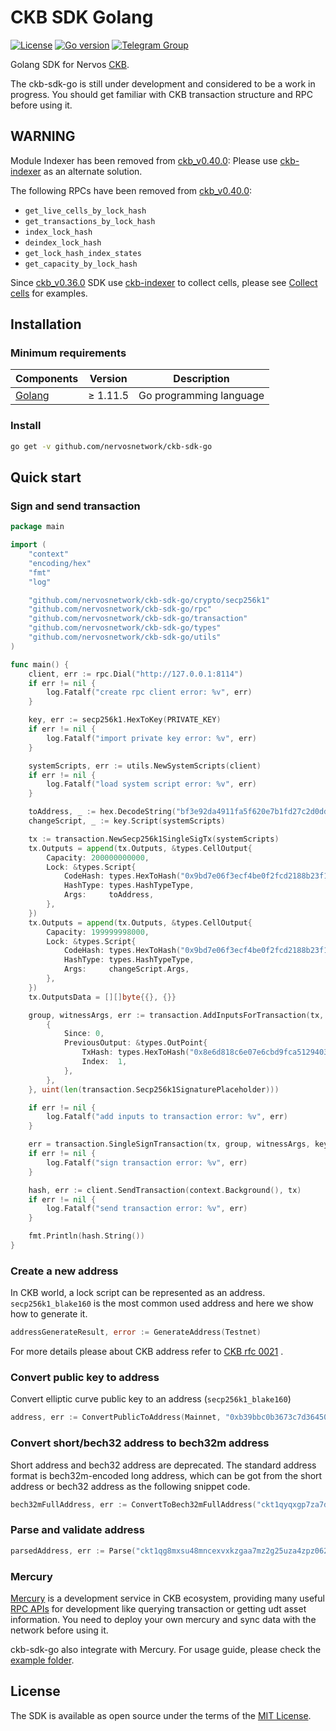 # CKB SDK Golang

[![License](https://img.shields.io/badge/license-MIT-green)](https://github.com/nervosnetwork/ckb-sdk-go/blob/master/LICENSE)
[![Go version](https://img.shields.io/badge/go-1.11.5-blue.svg)](https://github.com/moovweb/gvm)
[![Telegram Group](https://cdn.rawgit.com/Patrolavia/telegram-badge/8fe3382b/chat.svg)](https://t.me/nervos_ckb_dev)

Golang SDK for Nervos [CKB](https://github.com/nervosnetwork/ckb).

The ckb-sdk-go is still under development and considered to be a work in progress. You should get familiar with CKB transaction
structure and RPC before using it.

## WARNING

Module Indexer has been removed from [ckb_v0.40.0](https://github.com/nervosnetwork/ckb/releases/tag/v0.40.0): Please
use [ckb-indexer](https://github.com/nervosnetwork/ckb-indexer) as an alternate solution.

The following RPCs have been removed from [ckb_v0.40.0](https://github.com/nervosnetwork/ckb/releases/tag/v0.40.0):

* `get_live_cells_by_lock_hash`
* `get_transactions_by_lock_hash`
* `index_lock_hash`
* `deindex_lock_hash`
* `get_lock_hash_index_states`
* `get_capacity_by_lock_hash`

Since [ckb_v0.36.0](https://github.com/nervosnetwork/ckb/releases/tag/v0.36.0) SDK
use [ckb-indexer](https://github.com/nervosnetwork/ckb-indexer) to collect cells, please
see [Collect cells](#5-collect-cells) for examples.

## Installation

### Minimum requirements

| Components | Version | Description |
|----------|-------------|-------------|
| [Golang](https://golang.org) | &ge; 1.11.5 | Go programming language |

### Install

```bash
go get -v github.com/nervosnetwork/ckb-sdk-go
```

## Quick start

### Sign and send transaction

```go
package main

import (
	"context"
	"encoding/hex"
	"fmt"
	"log"

	"github.com/nervosnetwork/ckb-sdk-go/crypto/secp256k1"
	"github.com/nervosnetwork/ckb-sdk-go/rpc"
	"github.com/nervosnetwork/ckb-sdk-go/transaction"
	"github.com/nervosnetwork/ckb-sdk-go/types"
	"github.com/nervosnetwork/ckb-sdk-go/utils"
)

func main() {
	client, err := rpc.Dial("http://127.0.0.1:8114")
	if err != nil {
		log.Fatalf("create rpc client error: %v", err)
	}

	key, err := secp256k1.HexToKey(PRIVATE_KEY)
	if err != nil {
		log.Fatalf("import private key error: %v", err)
	}

	systemScripts, err := utils.NewSystemScripts(client)
	if err != nil {
		log.Fatalf("load system script error: %v", err)
	}

	toAddress, _ := hex.DecodeString("bf3e92da4911fa5f620e7b1fd27c2d0ddd0de744")
	changeScript, _ := key.Script(systemScripts)

	tx := transaction.NewSecp256k1SingleSigTx(systemScripts)
	tx.Outputs = append(tx.Outputs, &types.CellOutput{
		Capacity: 200000000000,
		Lock: &types.Script{
			CodeHash: types.HexToHash("0x9bd7e06f3ecf4be0f2fcd2188b23f1b9fcc88e5d4b65a8637b17723bbda3cce8"),
			HashType: types.HashTypeType,
			Args:     toAddress,
		},
	})
	tx.Outputs = append(tx.Outputs, &types.CellOutput{
		Capacity: 199999998000,
		Lock: &types.Script{
			CodeHash: types.HexToHash("0x9bd7e06f3ecf4be0f2fcd2188b23f1b9fcc88e5d4b65a8637b17723bbda3cce8"),
			HashType: types.HashTypeType,
			Args:     changeScript.Args,
		},
	})
	tx.OutputsData = [][]byte{{}, {}}

	group, witnessArgs, err := transaction.AddInputsForTransaction(tx, []*types.CellInput{
		{
			Since: 0,
			PreviousOutput: &types.OutPoint{
				TxHash: types.HexToHash("0x8e6d818c6e07e6cbd9fca51294030494ee23dc388d7f5276ba50b938d02cc015"),
				Index:  1,
			},
		},
	}, uint(len(transaction.Secp256k1SignaturePlaceholder)))

	if err != nil {
		log.Fatalf("add inputs to transaction error: %v", err)
	}

	err = transaction.SingleSignTransaction(tx, group, witnessArgs, key)
	if err != nil {
		log.Fatalf("sign transaction error: %v", err)
	}

	hash, err := client.SendTransaction(context.Background(), tx)
	if err != nil {
		log.Fatalf("send transaction error: %v", err)
	}

	fmt.Println(hash.String())
}
```

### Create a new address

In CKB world, a lock script can be represented as an address. `secp256k1_blake160` is the most common used address and
here we show how to generate it.

```go
addressGenerateResult, error := GenerateAddress(Testnet)
```

For more details please about CKB address refer
to [CKB rfc 0021](https://github.com/nervosnetwork/rfcs/blob/master/rfcs/0021-ckb-address-format/0021-ckb-address-format.md)
.

### Convert public key to address

Convert elliptic curve public key to an address (`secp256k1_blake160`)

```go
address, err := ConvertPublicToAddress(Mainnet, "0xb39bbc0b3673c7d36450bc14cfcdad2d559c6c64")
```

### Convert short/bech32 address to bech32m address

Short address and bech32 address are deprecated. The standard address format is bech32m-encoded long address, which can
be got from the short address or bech32 address as the following snippet code.

```go
bech32mFullAddress, err := ConvertToBech32mFullAddress("ckt1qyqxgp7za7dajm5wzjkye52asc8fxvvqy9eqlhp82g")
```

### Parse and validate address

```go
parsedAddress, err := Parse("ckt1qg8mxsu48mncexvxkzgaa7mz2g25uza4zpz062relhjmyuc52ps3zn47dugwyk5e6mgxvlf5ukx7k3uyq9wlkkmegke")
```

### Mercury

[Mercury](https://github.com/nervosnetwork/mercury) is a development service in CKB ecosystem, providing many
useful [RPC APIs](https://github.com/nervosnetwork/mercury/blob/main/core/rpc/README.md) for development like querying
transaction or getting udt asset information. You need to deploy your own mercury and sync data with the network before
using it.

ckb-sdk-go also integrate with Mercury. For usage guide, please check the [example folder](./mercury/example).

## License

The SDK is available as open source under the terms of the [MIT License](https://opensource.org/licenses/MIT).
